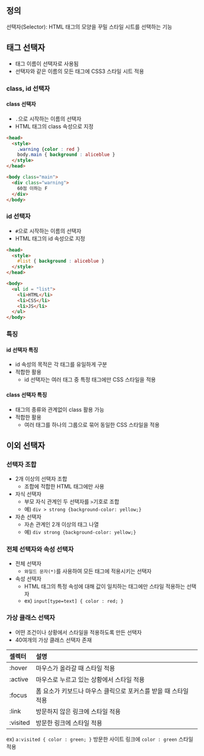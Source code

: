 정의
---
선택자(Selector): HTML 태그의 모양을 꾸밀 스타일 시트를 선택하는 기능

태그 선택자
---
- 태그 이름이 선택자로 사용됨
- 선택자와 같은 이름의 모든 태그에 CSS3 스타일 시트 적용

### class, id 선택자
#### class 선택자
- `.`으로 시작하는 이름의 선택자
- HTML 태그의 class 속성으로 지정

```HTML
<head>
  <style>
    .warning {color : red }
    body.main { background : aliceblue }
  </style>
</head>

<body class="main">
  <div class="warning">
    60점 이하는 F
  </div>
</body>
```

### id 선택자
- `#`으로 시작하는 이름의 선택자
- HTML 태그의 id 속성으로 지정

```HTML
<head>
  <style>
    #list { background : aliceblue }
  </style>
</head>

<body>
  <ul id = "list">
    <li>HTML</li>
    <li>CSS</li>
    <li>JS</li>
  </ul>
</body>
```

### 특징
#### id 선택자 특징
- id 속성의 목적은 각 태그를 유일하게 구분
- 적합한 활용
    - id 선택자는 여러 태그 중 특정 태그에만 CSS 스타일을 적용

#### class 선택자 특징
- 태그의 종류와 관계없이 class 활용 가능
- 적합한 활용
  - 여러 태그를 하나의 그룹으로 묶어 동일한 CSS 스타일을 적용

이외 선택자
---

### 선택자 조합
- 2개 이상의 선택자 조합
  - 조합에 적합한 HTML 태그에만 사용
- 자식 선택자
  - 부모 자식 관계인 두 선택자를 `>`기호로 조합
  - 예) `div > strong {background-color: yellow;}`
- 자손 선택자
  - 자손 관계인 2개 이상의 태그 나열
  - 예) `div strong {background-color: yellow;}`

### 전체 선택자와 속성 선택자
- 전체 선택자
  - `와일드 문자(*)`를 사용하여 모든 태그에 적용시키는 선택자
- 속성 선택자
  - HTML 태그의 특정 속성에 대해 값이 일치하는 태그에만 스타일 적용하는 선택자
  - ex) `input[type=text] { color : red; }`

### 가상 클래스 선택자
- 어떤 조건이나 상황에서 스타일을 적용하도록 만든 선택자
- 40여개의 가상 클래스 선택자 존재

| 셀렉터 | 설명  |
| :------------- | :------------- |
| :hover     | 마우스가 올라갈 때 스타일 적용    |
| :active | 마우스로 누르고 있는 상황에서 스타일 적용 |
| :focus | 폼 요소가 키보드나 마우스 클릭으로 포커스를 받을 때 스타일 적용 |
| :link | 방문하지 않은 링크에 스타일 적용 |
| :visited | 방문한 링크에 스타일 적용 |

ex) `a:visited { color : green; }`
방문한 사이트 링크에 `color : green` 스타일 적용
